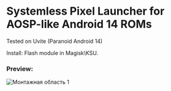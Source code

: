 # Systemless Pixel Launcher for AOSP-like Android 14 ROMs
Tested on Uvite (Paranoid Android 14)

Install: 
Flash module in Magisk\KSU.

### Preview:
![Монтажная область 1](https://github.com/user-attachments/assets/fa2cb118-e178-47ef-b9b7-eb3604fb4ca7)
